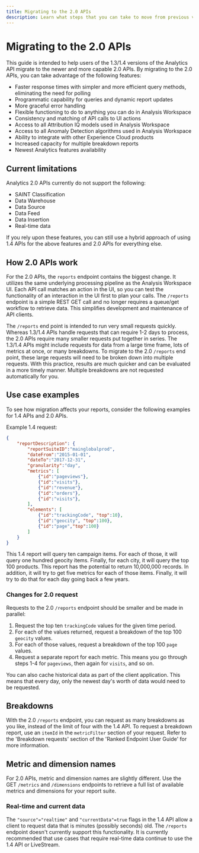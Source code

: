 ```yaml
---
title: Migrating to the 2.0 APIs
description: Learn what steps that you can take to move from previous versions of the Analytics API to 2.0.
---
```


# Migrating to the 2.0 APIs

This guide is intended to help users of the 1.3/1.4 versions of the Analytics API migrate to the newer and more capable 2.0 APIs. By migrating to the 2.0 APIs, you can take advantage of the following features:

* Faster response times with simpler and more efficient query methods, eliminating the need for polling
* Programmatic capability for queries and dynamic report updates
* More graceful error handling
* Flexible functioning to do to anything you can do in Analysis Workspace
* Consistency and matching of API calls to UI actions
* Access to all Attribution IQ models used in Analysis Workspace
* Access to all Anomaly Detection algorithms used in Analysis Workspace
* Ability to integrate with other Experience Cloud products
* Increased capacity for multiple breakdown reports
* Newest Analytics features availability

## Current limitations

Analytics 2.0 APIs currently do not support the following:

* SAINT Classification
* Data Warehouse
* Data Source
* Data Feed
* Data Insertion
* Real-time data
 
If you rely upon these features, you can still use a hybrid approach of using 1.4 APIs for the above features and 2.0 APIs for everything else.

## How 2.0 APIs work

For the 2.0 APIs, the `reports` endpoint contains the biggest change. It utilizes the same underlying processing pipeline as the Analysis Workspace UI. Each API call matches an action in the UI, so you can test the functionality of an interaction in the UI first to plan your calls. The `/reports` endpoint is a simple REST GET call and no longer requires a queue/get workflow to retrieve data. This simplifies development and maintenance of API clients.

The `/reports` end point is intended to run very small requests quickly. Whereas 1.3/1.4 APIs handle requests that can require 1-2 days to process, the 2.0 APIs require many smaller requests put together in series. The 1.3/1.4 APIs might include requests for data from a large time frame, lots of metrics at once, or many breakdowns. To migrate to the 2.0  `/reports` end point, these large requests will need to be broken down into multiple requests. With this practice, results are much quicker and can be evaluated in a more timely manner. Multiple breakdowns are not requested automatically for you.

## Use case examples

To see how migration affects your reports, consider the following examples for 1.4 APIs and 2.0 APIs.

Example 1.4 request:

```json
{
    "reportDescription": {
        "reportSuiteID":"mainglobalprod",
        "dateFrom":"2015-01-01",
        "dateTo":"2017-12-31",
        "granularity":"day",
        "metrics": [
            {"id":"pageviews"},
            {"id":"visits"},
            {"id":"revenue"},
            {"id":"orders"},
            {"id":"visits"},
        ],
        "elements": [
            {"id":"trackingCode", "top":10},
            {"id":"geocity", "top":100},
            {"id":"page","top":100}
        ]
    }
}
```

This 1.4 report will query ten campaign items. For each of those, it will query one hundred geocity items. Finally, for each city, it will query the top 100 products. This report has the potential to return 10,000,000 records. In addition, it will try to get five metrics for each of those items. Finally, it will try to do that for each day going back a few years.

### Changes for 2.0 request 

Requests to the 2.0 `/reports` endpoint should be smaller and be made in parallel:

1. Request the top ten `trackingCode` values for the given time period.
2. For each of the values returned, request a breakdown of the top 100 `geocity` values.
3. For each of those values, request a breakdown of the top 100 `page` values.
4. Request a separate report for each metric. This means you go through steps 1-4 for `pageviews`, then again for `visits`, and so on.

You can also cache historical data as part of the client application. This means that every day, only the newest day's worth of data would need to be requested.

## Breakdowns

With the 2.0 `/reports` endpoint, you can request as many breakdowns as you like, instead of the limit of four with the 1.4 API. To request a breakdown report, use an `itemId` in the `metricFilter` section of your request. Refer to the 'Breakdown requests' section of the 'Ranked Endpoint User Guide' for more information.

## Metric and dimension names

For 2.0 APIs, metric and dimension names are slightly different. Use the GET `/metrics` and `/dimensions` endpoints to retrieve a full list of available metrics and dimensions for your report suite.

### Real-time and current data

The `"source"="realtime"` and `"currentData"=true` flags in the 1.4 API allow a client to request data that is minutes (possibly seconds) old. The `/reports` endpoint doesn't currently support this functionality. It is currently recommended that use cases that require real-time data continue to use the 1.4 API or LiveStream.

